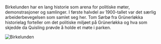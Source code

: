Birkelunden har en lang historie som arena for politiske møter, demonstrasjoner og samlinger. 
I første halvdel av 1900-tallet var det særlig arbeiderbevegelsen som samlet seg her. 
Tom Sørbø fra Grünerløkka historielag forteller om det politiske miljøet på Grünerløkka og 
hva som skjedde da Quisling prøvde å holde et møte i parken.

![Birkelunden](/site/img/rode-fane-birkelunden.jpg)
